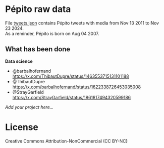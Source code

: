 # Pépito raw data

File [tweets.json](tweets.json) contains Pépito tweets with media from Nov 13 2011 to Nov 23 2024.  
As a reminder, Pépito is born on Aug 04 2007.

## What has been done

**Data science**
- @barbalhofernand https://x.com/ThibautDupre/status/1463553715131101188
- @ThibautDupre https://x.com/barbalhofernand/status/1622338726453035008
- @StrayGarfield https://x.com/StrayGarfield/status/1861817494320599186

*Add your project here...*

# License

Creative Commons Attribution-NonCommercial (CC BY-NC)

